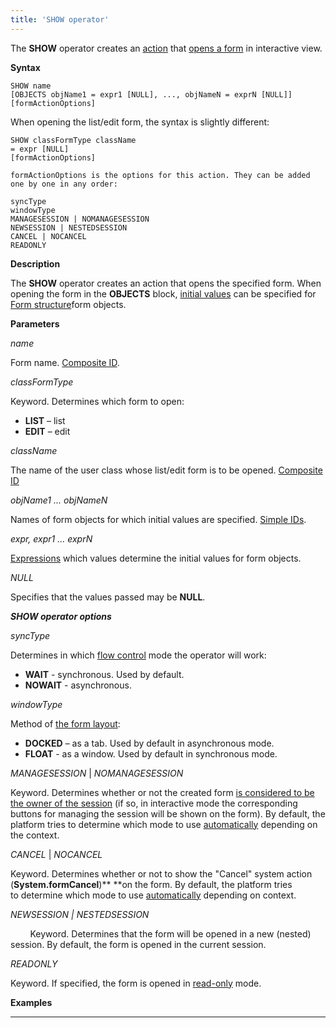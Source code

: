 ```yaml
---
title: 'SHOW operator'
---
```


The **SHOW** operator creates an [action](Actions.md) that [opens a form](In_an_interactive_view_SHOW_DIALOG_.md) in interactive view. 

**Syntax**

    SHOW name 
    [OBJECTS objName1 = expr1 [NULL], ..., objNameN = exprN [NULL]]
    [formActionOptions] 

When opening the list/edit form, the syntax is slightly different:

    SHOW classFormType className
    = expr [NULL]
    [formActionOptions] 

    formActionOptions is the options for this action. They can be added one by one in any order:

    syncType
    windowType
    MANAGESESSION | NOMANAGESESSION
    NEWSESSION | NESTEDSESSION
    CANCEL | NOCANCEL
    READONLY

**Description**

The **SHOW** operator creates an action that opens the specified form. When opening the form in the **OBJECTS** block, [initial values](Open-form_3014672.html#Openform-params) can be specified for [Form structure](Form_structure.md)form objects.

**Parameters**

*name*

Form name. [Composite ID](IDs_1573053.html#IDs-cid).

*classFormType*

Keyword. Determines which form to open:

-   **LIST** – list
-   **EDIT** – edit

*className*

The name of the user class whose list/edit form is to be opened. [Composite ID](IDs_1573053.html#IDs-cid)

*objName1 ... objNameN*

Names of form objects for which initial values are specified. [Simple IDs](IDs_1573053.html#IDs-id).

*expr, expr1 ... exprN*

[Expressions](Expression.md) which values determine the initial values for form objects.

*NULL*

Specifies that the values passed may be **NULL**.

***SHOW operator options***

*syncType*

Determines in which [flow control](36307331.html#Inaninteractiveview(SHOW,DIALOG)-flow) mode the operator will work:

-   **WAIT** - synchronous. Used by default.
-   **NOWAIT** - asynchronous.

*windowType*

Method of [the form layout](36307331.html#Inaninteractiveview(SHOW,DIALOG)-location):

-   **DOCKED** – as a tab. Used by default in asynchronous mode.
-   **FLOAT** - as a window. Used by default in synchronous mode.

*MANAGESESSION* | *NOMANAGESESSION*

Keyword. Determines whether or not the created form [is considered to be the owner of the session](Interactive-view_1573071.html#Interactiveview-id-Интерактивноепредставление-session) (if so, in interactive mode the corresponding buttons for managing the session will be shown on the form). By default, the platform tries to determine which mode to use [automatically](Interactive-view_1573071.html#Interactiveview-sysactions) depending on the context.

*CANCEL* | *NOCANCEL*

Keyword. Determines whether or not to show the "Cancel" system action (**System.formCancel**)** **on the form. By default, the platform tries to determine which mode to use [automatically](Interactive-view_1573071.html#Interactiveview-sysactions) depending on context.

*NEWSESSION | NESTEDSESSION*

        Keyword. Determines that the form will be opened in a new (nested) session. By default, the form is opened in the current session.

*READONLY*

Keyword. If specified, the form is opened in [read-only](36307331.html#Inaninteractiveview(SHOW,DIALOG)-extra) mode.

**Examples**

****


